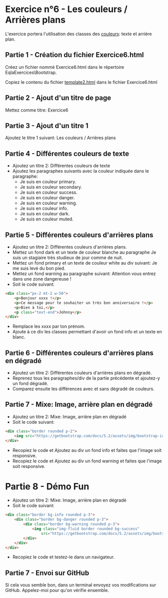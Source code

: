 # Exercice n°6 - Les couleurs / Arrières plans
L'exercice portera l'utilisation des classes des [couleurs](/Theorie/README.md#x-les-couleurs--couleurs-darrière-plan"): texte et arrière plan.

## Partie 1 - Création du fichier Exercice6.html
Créez un fichier nommé Exercice6.html dans le répertoire EqlaExercices\Bootstrap.  

Copiez le contenu du fichier [template2.html](/Exercices/Templates/template2.html?raw=1) dans le fichier Exercice6.html
## Partie 2 - Ajout d'un titre de page
Mettez comme titre: Exercice6

## Partie 3 - Ajout d'un titre 1
Ajoutez le titre 1 suivant: Les couleurs / Arrières plans

## Partie 4 - Différentes couleurs de texte
- Ajoutez un titre 2: Différentes couleurs de texte
- Ajoutez les paragraphes suivants avec la couleur indiquée dans le paragraphe:
    - Je suis en couleur primary.
    - Je suis en couleur secondary.
    - Je suis en couleur success.
    - Je suis en couleur danger.
    - Je suis en couleur warning.
    - Je suis en couleur info.
    - Je suis en couleur dark.
    - Je suis en couleur muted.

## Partie 5 - Différentes couleurs d'arrières plans
- Ajoutez un titre 2: Différentes couleurs d'arrières plans.
- Mettez un fond dark et un texte de couleur blanche au paragraphe Je suis un stagiaire très studieux de jour comme de nuit.
- Mettez un fond primary et un texte de couleur white au div suivant: Je me suis levé du bon pied.
- Mettez un fond warning au paragraphe suivant: Attention vous entrez dans une zone dangereuse !
- Soit le code suivant:
```html
<div class="px-2 mt-2 w-50">
    <p>Bonjour xxxx !</p>
    <p>Ce message pour te souhaiter un très bon anniversaire !</p>
    <p>Bien à toi,</p>
    <p class="text-end">Johnny</p>
</div>
```
- Remplace les xxxx par ton prénom.
- Ajoute à ce div les classes permettant d'avoir un fond info et un texte en blanc.

## Partie 6 - Différentes couleurs d'arrières plans en dégradé
- Ajoutez un titre 2: Différentes couleurs d'arrières plans en dégradé.
- Reprenez tous les paragraphes/div de la partie précédente et ajoutez-y un fond dégradé.
- Comparez ensuite les différences avec et sans dégradé de couleurs.

## Partie 7 - Mixe: Image, arrière plan en dégradé
- Ajoutez un titre 2: Mixe: Image, arrière plan en dégradé
- Soit le code suivant:
```html
<div class="border rounded p-2">
    <img src="https://getbootstrap.com/docs/5.2/assets/img/bootstrap-icons.png">
</div>
```
- Recopiez le code et Ajoutez au div un fond info et faites que l'image soit responsive.
- Recopiez le code et Ajoutez au div un fond warning et faites que l'image soit responsive.

# Partie 8 - Démo Fun
- Ajoutez un titre 2: Mixe: Image, arrière plan en dégradé
- Soit le code suivant:
```html
<div class="border bg-info rounded p-3">
    <div class="border bg-danger rounded p-3">
        <div class="border bg-warning rounded p-3">
            <img class="img-fluid border rounded bg-success"
                src="https://getbootstrap.com/docs/5.2/assets/img/bootstrap-icons.png">
        </div>
    </div>
</div>
```
- Recopiez le code et testez-le dans un navigateur.

## Partie 7 - Envoi sur GitHub
Si cela vous semble bon, dans un terminal envoyez vos modifications sur GitHub.
Appelez-moi pour qu'on vérifie ensemble.